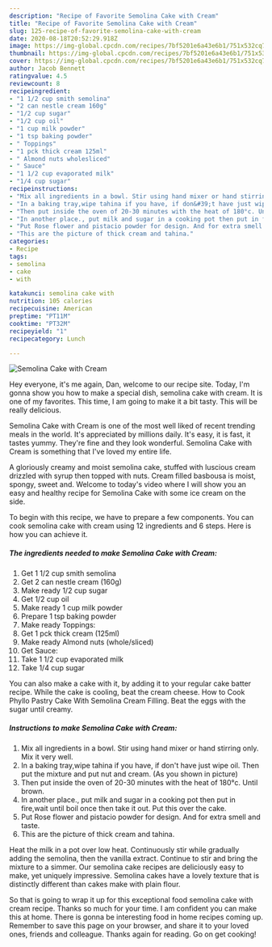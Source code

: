 ```yaml
---
description: "Recipe of Favorite Semolina Cake with Cream"
title: "Recipe of Favorite Semolina Cake with Cream"
slug: 125-recipe-of-favorite-semolina-cake-with-cream
date: 2020-08-18T20:52:29.918Z
image: https://img-global.cpcdn.com/recipes/7bf5201e6a43e6b1/751x532cq70/semolina-cake-with-cream-recipe-main-photo.jpg
thumbnail: https://img-global.cpcdn.com/recipes/7bf5201e6a43e6b1/751x532cq70/semolina-cake-with-cream-recipe-main-photo.jpg
cover: https://img-global.cpcdn.com/recipes/7bf5201e6a43e6b1/751x532cq70/semolina-cake-with-cream-recipe-main-photo.jpg
author: Jacob Bennett
ratingvalue: 4.5
reviewcount: 8
recipeingredient:
- "1 1/2 cup smith semolina"
- "2 can nestle cream 160g"
- "1/2 cup sugar"
- "1/2 cup oil"
- "1 cup milk powder"
- "1 tsp baking powder"
- " Toppings"
- "1 pck thick cream 125ml"
- " Almond nuts wholesliced"
- " Sauce"
- "1 1/2 cup evaporated milk"
- "1/4 cup sugar"
recipeinstructions:
- "Mix all ingredients in a bowl. Stir using hand mixer or hand stirring only. Mix it very well."
- "In a baking tray,wipe tahina if you have, if don&#39;t have just wipe oil. Then put the mixture and put nut and cream. (As you shown in picture)"
- "Then put inside the oven of 20-30 minutes with the heat of 180°c. Until brown."
- "In another place., put milk and sugar in a cooking pot then put in fire,wait until boil once then take it out. Put this over the cake."
- "Put Rose flower and pistacio powder for design. And for extra smell and taste."
- "This are the picture of thick cream and tahina."
categories:
- Recipe
tags:
- semolina
- cake
- with

katakunci: semolina cake with 
nutrition: 105 calories
recipecuisine: American
preptime: "PT11M"
cooktime: "PT32M"
recipeyield: "1"
recipecategory: Lunch

---
```



![Semolina Cake with Cream](https://img-global.cpcdn.com/recipes/7bf5201e6a43e6b1/751x532cq70/semolina-cake-with-cream-recipe-main-photo.jpg)

Hey everyone, it's me again, Dan, welcome to our recipe site. Today, I'm gonna show you how to make a special dish, semolina cake with cream. It is one of my favorites. This time, I am going to make it a bit tasty. This will be really delicious.

Semolina Cake with Cream is one of the most well liked of recent trending meals in the world. It's appreciated by millions daily. It's easy, it is fast, it tastes yummy. They're fine and they look wonderful. Semolina Cake with Cream is something that I've loved my entire life.

A gloriously creamy and moist semolina cake, stuffed with luscious cream drizzled with syrup then topped with nuts. Cream filled basbousa is moist, spongy, sweet and. Welcome to today&#39;s video where I will show you an easy and healthy recipe for Semolina Cake with some ice cream on the side.


To begin with this recipe, we have to prepare a few components. You can cook semolina cake with cream using 12 ingredients and 6 steps. Here is how you can achieve it.

<!--inarticleads1-->

##### The ingredients needed to make Semolina Cake with Cream:

1. Get 1 1/2 cup smith semolina
1. Get 2 can nestle cream (160g)
1. Make ready 1/2 cup sugar
1. Get 1/2 cup oil
1. Make ready 1 cup milk powder
1. Prepare 1 tsp baking powder
1. Make ready  Toppings:
1. Get 1 pck thick cream (125ml)
1. Make ready  Almond nuts (whole/sliced)
1. Get  Sauce:
1. Take 1 1/2 cup evaporated milk
1. Take 1/4 cup sugar


You can also make a cake with it, by adding it to your regular cake batter recipe. While the cake is cooling, beat the cream cheese. How to Cook Phyllo Pastry Cake With Semolina Cream Filling. Beat the eggs with the sugar until creamy. 

<!--inarticleads2-->

##### Instructions to make Semolina Cake with Cream:

1. Mix all ingredients in a bowl. Stir using hand mixer or hand stirring only. Mix it very well.
1. In a baking tray,wipe tahina if you have, if don&#39;t have just wipe oil. Then put the mixture and put nut and cream. (As you shown in picture)
1. Then put inside the oven of 20-30 minutes with the heat of 180°c. Until brown.
1. In another place., put milk and sugar in a cooking pot then put in fire,wait until boil once then take it out. Put this over the cake.
1. Put Rose flower and pistacio powder for design. And for extra smell and taste.
1. This are the picture of thick cream and tahina.


Heat the milk in a pot over low heat. Continuously stir while gradually adding the semolina, then the vanilla extract. Continue to stir and bring the mixture to a simmer. Our semolina cake recipes are deliciously easy to make, yet uniquely impressive. Semolina cakes have a lovely texture that is distinctly different than cakes make with plain flour. 

So that is going to wrap it up for this exceptional food semolina cake with cream recipe. Thanks so much for your time. I am confident you can make this at home. There is gonna be interesting food in home recipes coming up. Remember to save this page on your browser, and share it to your loved ones, friends and colleague. Thanks again for reading. Go on get cooking!
